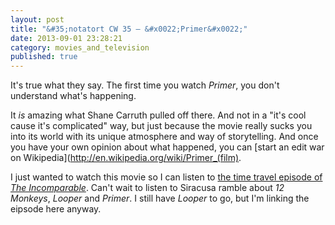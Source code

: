```yaml
---
layout: post
title: "&#35;notatort CW 35 – &#x0022;Primer&#x0022;"
date: 2013-09-01 23:28:21
category: movies_and_television
published: true
---
```


It's true  what they say. The first time you watch *Primer*, you don't understand what's happening.

It *is* amazing what Shane Carruth pulled off there. And not in a "it's cool cause it's complicated" way, but just because the movie really sucks you into its world with its unique atmosphere and way of storytelling. And once you have your own opinion about what happened, you can [start an edit war on Wikipedia](http://en.wikipedia.org/wiki/Primer_(film).

I just wanted to watch this movie so I can listen to [the time travel episode of *The Incomparable*](http://5by5.tv/incomparable/153). Can't wait to listen to Siracusa ramble about *12 Monkeys*, *Looper* and *Primer*. I still have *Looper* to go, but I'm linking the eipsode here anyway.